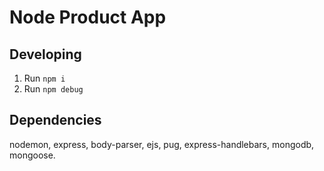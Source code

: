 # Node Product App

## Developing

1. Run `npm i`
2. Run `npm debug`

## Dependencies

nodemon, express, body-parser, ejs, pug, express-handlebars, mongodb, mongoose.
